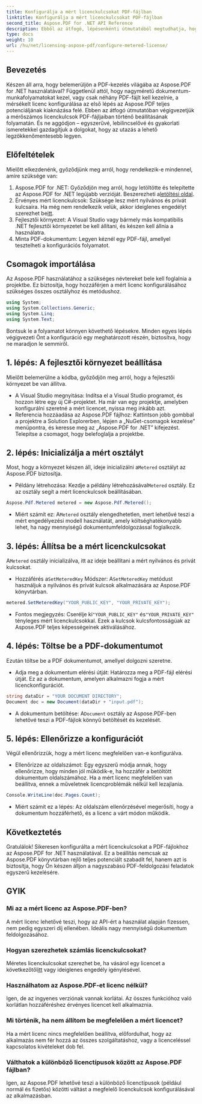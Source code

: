 ```yaml
---
title: Konfigurálja a mért licenckulcsokat PDF-fájlban
linktitle: Konfigurálja a mért licenckulcsokat PDF-fájlban
second_title: Aspose.PDF for .NET API Reference
description: Ebből az átfogó, lépésenkénti útmutatóból megtudhatja, hogyan konfigurálhatja a mérőszámú licenckulcsokat PDF-fájljaiban az Aspose.PDF for .NET használatával.
type: docs
weight: 10
url: /hu/net/licensing-aspose-pdf/configure-metered-license/
---
```

## Bevezetés

Készen áll arra, hogy belemerüljön a PDF-kezelés világába az Aspose.PDF for .NET használatával? Függetlenül attól, hogy nagyméretű dokumentum-munkafolyamatokat kezel, vagy csak néhány PDF-fájlt kell kezelnie, a mérsékelt licenc konfigurálása az első lépés az Aspose.PDF teljes potenciáljának kiaknázása felé. Ebben az átfogó útmutatóban végigvezetjük a mérőszámos licenckulcsok PDF-fájljaiban történő beállításának folyamatán. És ne aggódjon – egyszerűvé, lebilincselővé és gyakorlati ismeretekkel gazdagítjuk a dolgokat, hogy az utazás a lehető legzökkenőmentesebb legyen.

## Előfeltételek

Mielőtt elkezdenénk, győződjünk meg arról, hogy rendelkezik-e mindennel, amire szüksége van:

1.  Aspose.PDF for .NET: Győződjön meg arról, hogy letöltötte és telepítette az Aspose.PDF for .NET legújabb verzióját. Beszerezheti a[letöltési oldal](https://releases.aspose.com/pdf/net/).
2.  Érvényes mért licenckulcsok: Szüksége lesz mért nyilvános és privát kulcsaira. Ha még nem rendelkezik velük, akkor ideiglenes engedélyt szerezhet be[itt](https://purchase.aspose.com/temporary-license/).
3. Fejlesztői környezet: A Visual Studio vagy bármely más kompatibilis .NET fejlesztői környezetet be kell állítani, és készen kell állnia a használatra.
4. Minta PDF-dokumentum: Legyen kéznél egy PDF-fájl, amellyel tesztelheti a konfigurációs folyamatot.

## Csomagok importálása

Az Aspose.PDF használatához a szükséges névtereket bele kell foglalnia a projektbe. Ez biztosítja, hogy hozzáférjen a mért licenc konfigurálásához szükséges összes osztályhoz és metódushoz.

```csharp
using System;
using System.Collections.Generic;
using System.Linq;
using System.Text;
```

Bontsuk le a folyamatot könnyen követhető lépésekre. Minden egyes lépés végigvezeti Önt a konfiguráció egy meghatározott részén, biztosítva, hogy ne maradjon le semmiről.

## 1. lépés: A fejlesztői környezet beállítása

Mielőtt belemerülne a kódba, győződjön meg arról, hogy a fejlesztői környezet be van állítva.

- A Visual Studio megnyitása: Indítsa el a Visual Studio programot, és hozzon létre egy új C#-projektet. Ha már van egy projektje, amelyben konfigurálni szeretné a mért licencet, nyissa meg inkább azt.
- Referencia hozzáadása az Aspose.PDF fájlhoz: Kattintson jobb gombbal a projektre a Solution Explorerben, lépjen a „NuGet-csomagok kezelése” menüpontra, és keresse meg az „Aspose.PDF for .NET” kifejezést. Telepítse a csomagot, hogy belefoglalja a projektbe.

## 2. lépés: Inicializálja a mért osztályt

 Most, hogy a környezet készen áll, ideje inicializálni a`Metered` osztályt az Aspose.PDF biztosítja.

-  Példány létrehozása: Kezdje a példány létrehozásával`Metered` osztály. Ez az osztály segít a mért licenckulcsok beállításában.

```csharp
Aspose.Pdf.Metered metered = new Aspose.Pdf.Metered();
```

-  Miért számít ez: A`Metered` osztály elengedhetetlen, mert lehetővé teszi a mért engedélyezési modell használatát, amely költséghatékonyabb lehet, ha nagy mennyiségű dokumentumfeldolgozással foglalkozik.

## 3. lépés: Állítsa be a mért licenckulcsokat

 A`Metered` osztály inicializálva, itt az ideje beállítani a mért nyilvános és privát kulcsokat.

-  Hozzáférés a`SetMeteredKey` Módszer: A`SetMeteredKey` metódust használjuk a nyilvános és privát kulcsok alkalmazására az Aspose.PDF könyvtárban.

```csharp
metered.SetMeteredKey("YOUR_PUBLIC_KEY", "YOUR_PRIVATE_KEY");
```

-  Fontos megjegyzés: Cserélje ki`"YOUR_PUBLIC_KEY"` és`"YOUR_PRIVATE_KEY"` tényleges mért licenckulcsokkal. Ezek a kulcsok kulcsfontosságúak az Aspose.PDF teljes képességeinek aktiválásához.

## 4. lépés: Töltse be a PDF-dokumentumot

Ezután töltse be a PDF dokumentumot, amellyel dolgozni szeretne.

- Adja meg a dokumentum elérési útját: Határozza meg a PDF-fájl elérési útját. Ez az a dokumentum, amelyen alkalmazni fogja a mért licenckonfigurációt.

```csharp
string dataDir = "YOUR DOCUMENT DIRECTORY";
Document doc = new Document(dataDir + "input.pdf");
```

-  A dokumentum betöltése: A`Document` osztály az Aspose.PDF-ben lehetővé teszi a PDF-fájlok könnyű betöltését és kezelését.

## 5. lépés: Ellenőrizze a konfigurációt

Végül ellenőrizzük, hogy a mért licenc megfelelően van-e konfigurálva.

- Ellenőrizze az oldalszámot: Egy egyszerű módja annak, hogy ellenőrizze, hogy minden jól működik-e, ha hozzáfér a betöltött dokumentum oldalszámához. Ha a mért licenc megfelelően van beállítva, ennek a műveletnek licencproblémák nélkül kell lezajlania.

```csharp
Console.WriteLine(doc.Pages.Count);
```

- Miért számít ez a lépés: Az oldalszám ellenőrzésével megerősíti, hogy a dokumentum hozzáférhető, és a licenc a várt módon működik.

## Következtetés

Gratulálok! Sikeresen konfigurálta a mért licenckulcsokat a PDF-fájlokhoz az Aspose.PDF for .NET használatával. Ez a beállítás nemcsak az Aspose.PDF könyvtárban rejlő teljes potenciált szabadít fel, hanem azt is biztosítja, hogy Ön készen álljon a nagyszabású PDF-feldolgozási feladatok egyszerű kezelésére.

## GYIK

### Mi az a mért licenc az Aspose.PDF-ben?  
A mért licenc lehetővé teszi, hogy az API-ért a használat alapján fizessen, nem pedig egyszeri díj ellenében. Ideális nagy mennyiségű dokumentum feldolgozásához.

### Hogyan szerezhetek számlás licenckulcsokat?  
 Méretes licenckulcsokat szerezhet be, ha vásárol egy licencet a következőtől[itt](https://purchase.aspose.com/buy) vagy ideiglenes engedély igénylésével.

### Használhatom az Aspose.PDF-et licenc nélkül?  
Igen, de az ingyenes verziónak vannak korlátai. Az összes funkcióhoz való korlátlan hozzáféréshez érvényes licencet kell alkalmaznia.

### Mi történik, ha nem állítom be megfelelően a mért licencet?  
Ha a mért licenc nincs megfelelően beállítva, előfordulhat, hogy az alkalmazás nem fér hozzá az összes szolgáltatáshoz, vagy a licenceléssel kapcsolatos kivételeket dob fel.

### Válthatok a különböző licenctípusok között az Aspose.PDF fájlban?  
Igen, az Aspose.PDF lehetővé teszi a különböző licenctípusok (például normál és fizetős) közötti váltást a megfelelő licenckulcsok konfigurálásával az alkalmazásban.
